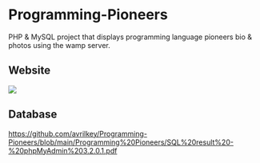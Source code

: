 # Programming-Pioneers
PHP &amp; MySQL project that displays programming language pioneers bio &amp; photos using the wamp server.

## Website

 ![](https://github.com/avrilkey/Programming-Pioneers/blob/main/ezgif.com-gif-maker.gif)


## Database
https://github.com/avrilkey/Programming-Pioneers/blob/main/Programming%20Pioneers/SQL%20result%20-%20phpMyAdmin%203.2.0.1.pdf
